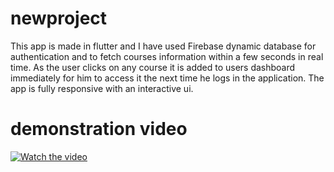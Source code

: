 # newproject
This app is made in flutter and I have used Firebase dynamic database for authentication and to fetch courses information within a few seconds in real time.
As the user clicks on any course it is added to users dashboard immediately for him to access it the next time he logs in the application. 
The app is fully responsive with an interactive ui.

# demonstration video
[![Watch the video](https://i.imgur.com/vKb2F1B.png)](https://drive.google.com/file/d/15RC-6g6_1Ut3uYn09vLDMjSmEF9WHtT6/view?usp=sharing)
<br> </br>
